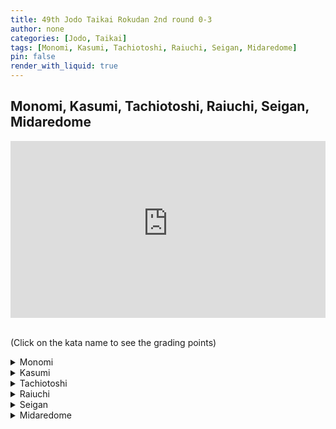 ```yaml
---
title: 49th Jodo Taikai Rokudan 2nd round 0-3
author: none
categories: [Jodo, Taikai]
tags: [Monomi, Kasumi, Tachiotoshi, Raiuchi, Seigan, Midaredome]
pin: false
render_with_liquid: true
---
```


## Monomi, Kasumi, Tachiotoshi, Raiuchi, Seigan, Midaredome


<style>
.yt {
  position: relative;
  display: block;
  width: 100%; /* width of iframe wrapper */
  height: 0;
  margin: auto;
  padding: 0% 0% 56.25%; /* 16:9 ratio */
  overflow: hidden;
}
.yt iframe {
  position: absolute;
  top: 0; bottom: 0; left: 0;
  width: 100%;
  height: 100%;
  border: 0;
}
</style>


<div class="yt">
  <iframe width="560" height="315" src="https://www.youtube-nocookie.com/embed/RpDAziK8yS0?start=12" allowfullscreen></iframe>
</div>

<!--
> Hint: When the video is paused you can move a single frame back or forth by using the `<` and `>` keys.<br>
{: .prompt-info }
-->

<br>(Click on the kata name to see the grading points)


<details>
<summary>
Monomi
</summary>
<blockquote>
Uchi:<br>
1) Are you cutting Shi's Shomen to a line parallel with the floor?<br>
2) Have you correctly adopted Hidari-jodan-no-kamae?
</blockquote>
<blockquote>
Shi:<br>
1) How is your Ashi Sabaki (footwork)?<br>
2) Are you striking Uchi's wrist after rotating the Jo in a large movement?<br>
3) Are you correctly executing Kaeshizuki?
</blockquote>
</details>

<details>
<summary>
Kasumi
</summary>
<blockquote>
Ushi:<br>
1) Stepping forwards with your left then right from a Nisoku-ittou-no-maai are you correctly cutting<br>
Shomen?<br>
2) After having Taiatari performed on you are you correctly moving backwards?
</blockquote>
<blockquote>
Shi:<br>
1) When you strike in Gyakuteuchi how is your posture and attack?<br>
2) Are you correctly performing Hikiotoshi-no-kamae and Taiatari?
</blockquote>
</details>

<details>
<summary>
Tachiotoshi
</summary>
<blockquote>
Ushi:<br>
1) Are you parrying the Jo after correctly moving your body horizontally to the left?<br>
2) Are you cutting Shi's neck after rotating the Tachi above your head in a large movement?<br>
3) Are you moving backwards correctly after having had Kuritsuke performed on you?
</blockquote>
<blockquote>
Shi:<br>
1) After moving your body are you correctly carrying out Gyakuteuchi?<br>
2) Are you in a correct posture for Kuritsuke?
</blockquote>
</details>

<details>
<summary>
Raiuchi
</summary>
<blockquote>
Ushi:<br>
1) Are you correctly cutting Shi's upper arm?<br>
2) After taking a large step backwards with your left foot, are you cutting Shi from their shoulder to their neck?
</blockquote>
<blockquote>
Shi:<br>
1) Are you correctly thrusting Uchi's Suigetsu?<br>
2) After moving your body diagonally forwards and to the left, are you correctly thrusting Uchi's Hibara?
</blockquote>
</details>

<details>
<summary>
Seigan
</summary>
<blockquote>
Uchi:<br>
1) In the correct Maai relative to Shi how is your posture when you grip the Tsuka with your right hand?<br>
2) Are you correctly carrying out Katategiri (one handed cut)?
</blockquote>
<blockquote>
Shi:<br>
1) Are you correctly entering Uchi's Maai to attack their eyes with the Josaki and then correctly thrusting their Suigetsu?<br>
2) After moving your body diagonally forwards and to the left, are you correctly thrusting at Uchi's Hibara?<br>
3) In response to Uchi's Katategiri, do you move your wrist out of reach and strike their Suigetsu from a correct Hasso posture?
</blockquote>
</details>

<details>
<summary>
Midaredome
</summary>
<blockquote>
Uchi:<br>
1) Are you correctly cutting Shi's Do (upper body)?<br>
2) After moving your right foot slightly closer to your left foot, do you retaliate by cutting Shi's Shomen?<br>
shi:<br>
1) When you strike in Gyakuteuchi what is the position of your left hand?<br>
2) When the Josaki is above your head are you correctly attacking Uchi's face?
</blockquote>
<blockquote>

</blockquote>
</details>

